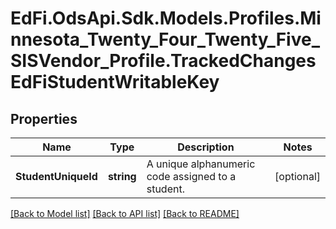 # EdFi.OdsApi.Sdk.Models.Profiles.Minnesota_Twenty_Four_Twenty_Five_SISVendor_Profile.TrackedChangesEdFiStudentWritableKey

## Properties

Name | Type | Description | Notes
------------ | ------------- | ------------- | -------------
**StudentUniqueId** | **string** | A unique alphanumeric code assigned to a student. | [optional] 

[[Back to Model list]](../README.md#documentation-for-models) [[Back to API list]](../README.md#documentation-for-api-endpoints) [[Back to README]](../README.md)

